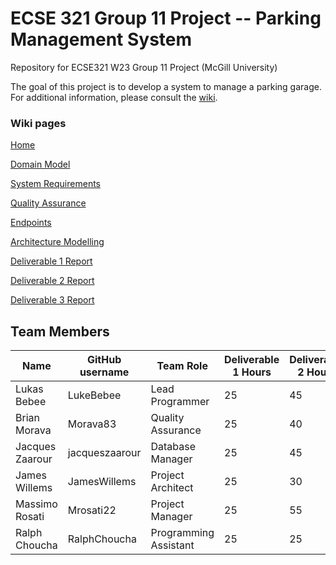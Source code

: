 # ECSE 321 Group 11 Project -- Parking Management System
Repository for ECSE321 W23 Group 11 Project (McGill University)

The goal of this project is to develop a system to manage a parking garage.
For additional information, please consult the [wiki](../../wiki/Home).


### Wiki pages

[Home](../../wiki/Home)

[Domain Model](../../wiki/Domain-Model)

[System Requirements](../../wiki/Requirements)

[Quality Assurance](../../wiki/Quality-Assurance)

[Endpoints](../../wiki/Endpoints)

[Architecture Modelling](../../wiki/Architecture-Modelling)

[Deliverable 1 Report](../../wiki/Deliverable-1-Report)

[Deliverable 2 Report](../../wiki/Deliverable-2-Report)

[Deliverable 3 Report](../../wiki/Deliverable-3-Report)



## Team Members
| Name          | GitHub username | Team Role      | Deliverable 1 Hours | Deliverable 2 Hours | Deliverable 3 Hours |
| ------------- | --------------- | -------------- | ------------------- | ------------------- | ------------------- |
| Lukas Bebee   | LukeBebee       | Lead Programmer|        25           |          45         |          50           |
| Brian Morava  | Morava83       |Quality Assurance|        25           |          40         |          40           |
|Jacques Zaarour| jacqueszaarour  |Database Manager|        25           |          45         |          50           |
| James Willems | JamesWillems   |Project Architect|        25           |          30         |          5           |
| Massimo Rosati| Mrosati22       | Project Manager|        25           |          55         |          50           |
| Ralph Choucha |RalphChoucha|Programming Assistant|        25           |          25         |          30           |



